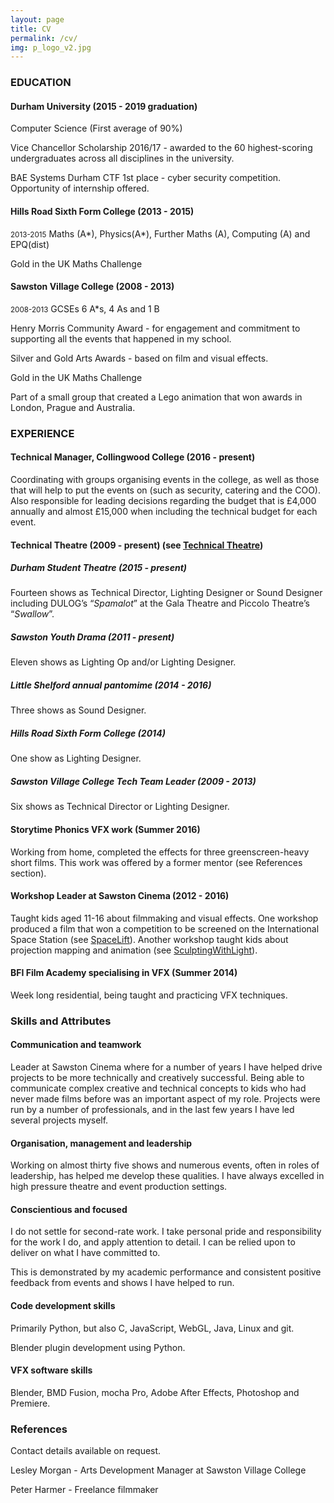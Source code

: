 ```yaml
---
layout: page
title: CV
permalink: /cv/
img: p_logo_v2.jpg
---
```


### EDUCATION

#### Durham University (2015 - 2019 graduation)

Computer Science (First average of 90%)

Vice Chancellor Scholarship 2016/17 - awarded to the 60 highest-scoring undergraduates across all disciplines in the university.

BAE Systems Durham CTF 1st place - cyber security competition. Opportunity of internship offered.

#### Hills Road Sixth Form College (2013 - 2015)
<small>2013-2015</small>
Maths (A\*), Physics(A\*), Further Maths (A), Computing (A) and EPQ(dist)

Gold in the UK Maths Challenge

#### Sawston Village College (2008 - 2013)
<small>2008-2013</small>
GCSEs 6 A*s, 4 As and 1 B

Henry Morris Community Award - for engagement and commitment to supporting all the events that happened in my school.

Silver and Gold Arts Awards - based on film and visual effects.

Gold in the UK Maths Challenge

Part of a small group that created a Lego animation that won awards in London, Prague and Australia.

### EXPERIENCE

#### Technical Manager, Collingwood College (2016 - present)
Coordinating with groups organising events in the college, as well as those that will help to put the events on (such as security, catering and the COO).  Also responsible for leading decisions regarding the budget that is £4,000 annually and almost £15,000 when including the technical budget for each event.

#### Technical Theatre (2009 - present) (see <a href="/TechnicalTheatre">Technical Theatre</a>)
##### Durham Student Theatre (2015 - present)

Fourteen shows as Technical Director, Lighting Designer or Sound Designer including DULOG’s “*Spamalot*” at the Gala Theatre and Piccolo Theatre’s “*Swallow*”.

##### Sawston Youth Drama (2011 - present)

Eleven shows as Lighting Op and/or Lighting Designer.

##### Little Shelford annual pantomime (2014 - 2016)

Three shows as Sound Designer.

##### Hills Road Sixth Form College (2014)

One show as Lighting Designer.

##### Sawston Village College Tech Team Leader (2009 - 2013)

Six shows as Technical Director or Lighting Designer.

#### Storytime Phonics VFX work (Summer 2016)
Working from home, completed the effects for three greenscreen-heavy short films. This work was offered by a former mentor (see References section).

#### Workshop Leader at Sawston Cinema (2012 - 2016)
Taught kids aged 11-16 about filmmaking and visual effects.  One workshop produced a film that won a competition to be screened on the International Space Station (see <a href="/SpaceLift"> SpaceLift</a>).  Another workshop taught kids about projection mapping and animation (see <a href="/SculptingWithLight">SculptingWithLight</a>).

#### BFI Film Academy specialising in VFX (Summer 2014)
Week long residential, being taught and practicing VFX techniques.

### Skills and Attributes

#### Communication and teamwork

Leader at Sawston Cinema where for a number of years I have helped drive projects to be more technically and creatively successful.  Being able to communicate complex creative and technical concepts to kids who had never made films before was an important aspect of my role.  Projects were run by a number of professionals, and in the last few years I have led several projects myself.

#### Organisation, management and leadership

Working on almost thirty five shows and numerous events, often in roles of leadership, has helped me develop these qualities. I have always excelled in high pressure theatre and event production settings.

#### Conscientious and focused
I do not settle for second-rate work. I take personal pride and responsibility for the work I do, and apply attention to detail.  I can be relied upon to deliver on what I have committed to.

This is demonstrated by my academic performance and consistent positive feedback from events and shows I have helped to run.

#### Code development skills

Primarily Python, but also C, JavaScript, WebGL, Java, Linux and git.

Blender plugin development using Python.

#### VFX software skills

Blender, BMD Fusion, mocha Pro, Adobe After Effects, Photoshop and Premiere.

### References

Contact details available on request.

Lesley Morgan - Arts Development Manager at Sawston Village College

Peter Harmer - Freelance filmmaker
